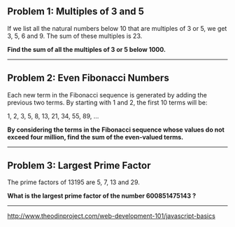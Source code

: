 ## Problem 1: Multiples of 3 and 5
If we list all the natural numbers below 10 that are multiples of 3 or 5, we get 3, 5, 6 and 9. The sum of these multiples is 23.

**Find the sum of all the multiples of 3 or 5 below 1000.**

----------------------------------

## Problem 2: Even Fibonacci Numbers
Each new term in the Fibonacci sequence is generated by adding the previous two terms. By starting with 1 and 2, the first 10 terms will be:

1, 2, 3, 5, 8, 13, 21, 34, 55, 89, ...

**By considering the terms in the Fibonacci sequence whose values do not exceed four million, find the sum of the even-valued terms.**

------------------------------------

## Problem 3: Largest Prime Factor
The prime factors of 13195 are 5, 7, 13 and 29.

**What is the largest prime factor of the number 600851475143 ?**

----------------------------------------

http://www.theodinproject.com/web-development-101/javascript-basics
